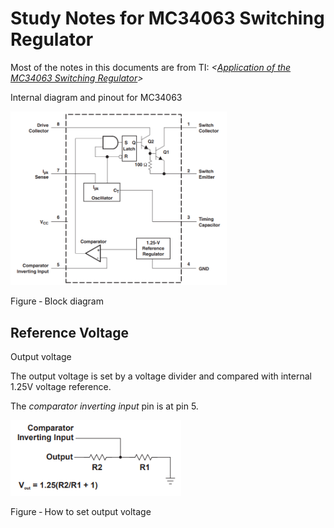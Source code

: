 Study Notes for MC34063 Switching Regulator
===========================================

Most of the notes in this documents are from TI: *&lt;[Application of
the MC34063 Switching
Regulator](https://www.ti.com/lit/an/slva252b/slva252b.pdf?ts=1605874635051&ref_url=https%253A%252F%252Fwww.google.com%252F)&gt;*

Internal diagram and pinout for MC34063

<img src="mediaForDocs\media\image1.png" style="width:3.60417in;height:2.89817in" />

Figure ‑ Block diagram

Reference Voltage 
-----------------

Output voltage

The output voltage is set by a voltage divider and compared with
internal 1.25V voltage reference.

The *comparator inverting input* pin is at pin 5.

<img src="mediaForDocs\media\image2.png" style="width:2.84722in;height:1.26154in" />

Figure ‑ How to set output voltage
